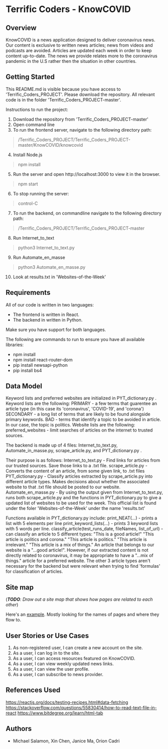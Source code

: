 # Terrific Coders - KnowCOVID


## Overview

KnowCOVID is a news application designed to deliver coronavirus news. Our content
is exclusive to written news articles; news from videos and podcasts are avoided.
Articles are updated each week in order to keep content up-to-date. The news
we provide relates more to the coronavirus pandemic in the U.S rather then
the situation in other countries. 


## Getting Started
This README.md is visible because you have access to 'Terrific_Coders_PROJECT'.
Please download the repository. All relevant code is in the folder 
'Terrific_Coders_PROJECT-master'. 

Instructions to run the project:
1. Download the repository from 'Terrific_Coders_PROJECT-master'
2. Open command line
3. To run the frontend server, navigate to the following directory path:
> /Terrific_Coders_PROJECT/Terrific_Coders_PROJECT-master/KnowCOVID/knowcovid 
4. Install Node.js
> npm install
5. Run the server and open http://localhost:3000 to view it in the browser.
> npm start 
6. To stop running the server:
> control-C
7. To run the backend, on commandline navigate to the following directory path:
> /Terrific_Coders_PROJECT/Terrific_Coders_PROJECT-master
8. Run Internet_to_text
> python3 Internet_to_text.py
9. Run Automate_en_masse
> python3 Automate_en_masse.py
10. Look at results.txt in 'Websites-of-the-Week' 

## Requirements

All of our code is written in two languages:
* The frontend is written in React.
* The backend in written in Python.

Make sure you have support for both languages.

The following are commands to run to ensure you have all available
libraries:
* npm install
* npm install react-router-dom
* pip install newsapi-python
* pip install bs4


## Data Model

Keyword lists and preferred websites are initialized in PYT_dictionary.py .
Keyword lists are the following:
PRIMARY   - a few terms that guarentee an article type (in this case its 'coronavirus', 'COVID-19', and 'corona')
SECONDARY - a long list of terms that are likely to be found alongside primary keywords.
BAD       - terms that identify a topic to be avoided in article. In our case, the topic is politics.
Website lists are the following:
preferred_websites - limit searches of articles on the internet to trusted sources.

The backend is made up of 4 files: 
Internet_to_text.py, Automate_in_masse.py, scrape_article.py, and PYT_dictionary.py .

Their purpose is as follows:
Internet_to_text.py - Find links for articles from our trusted sources. Save those
                      links to a .txt file.
scrape_article.py -   Converts the content of an article, from some given link, to
                      .txt files
PYT_dictionary.py -   Classify articles extracted by scrape_article.py into 
                      different article types. Makes decisions about whether
                      the associated website to that .txt file should be 
                      posted to our website.
Automate_en_masse.py - By using the output given from Internet_to_text.py, runs
                       both scrape_article.py and the functions in PYT_dictionary.py
                       to give a updated list of websites to be used for the week.
                       This official list is found under the foler 
                       'Websites-of-the-Week' under the name 'results.txt'
                       
Functions available in PYT_dictionary.py include:
print_NEAT(...) - prints a list with 5 elements per line
print_keyword_lists(...) - prints 3 keyword lists with 5 words per line.
classify_article(test_runs_date, fileNames, list_of_url) - 
                           can classify an article to 5 different types:
                           "This is a good article!"
                           "This article is politics and corona."
                           "This article is politics."
                           "This article is irrelevant."
                           "This article is a mix of things."
                           An article that belongs to our website is a
                           "...good article!". However, if our extracted
                           content is not directly related to coronavirus,
                           it may be appropriate to have a "...mix of things."
                           article for a preferred website. The other 3 
                           article types aren't necessary for the backend
                           but were relevant when trying to find 'formulas'
                           for classification of articles.
                           
                    

## Site map

(___TODO__: Draw out a site map that shows how pages are related to each other_)

Here's an [example](https://www.kauligmedia.com/media/1589/sitemap-01.jpg). Mostly looking for the names of pages and where they flow to.

## User Stories or Use Cases

1. As non-registered user, I can create a new account on the site.
2. As a user, I can log in to the site.
3. As a user, I can access resources featured on KnowCOVID.
4. As a user, I can view weekly updated news links.
5. As a user, I can view the user profile.
6. As a user, I can subscribe to news provider. 

## References Used

https://reactjs.org/docs/testing-recipes.html#data-fetching
https://stackoverflow.com/questions/55830414/how-to-read-text-file-in-react
https://www.bitdegree.org/learn/html-tab


## Authors
- Michael Salamon, Xin Chen, Janice Ma, Orion Cadri
